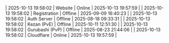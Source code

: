 | 2025-10-13 19:58:02 | Website | Online | 2025-10-13 19:57:59 |
| 2025-10-13 19:58:02 | Registration | Offline | 2025-09-09 16:40:23 |
| 2025-10-13 19:58:02 | Auth Server | Offline | 2025-08-18 09:33:31 |
| 2025-10-13 19:58:02 | Kezan (PvE) | Offline | 2025-10-11 12:51:30 |
| 2025-10-13 19:58:02 | Gurubashi (PvP) | Offline | 2025-08-23 21:44:06 |
| 2025-10-13 19:58:02 | Cloudflare | Online | 2025-10-13 19:57:59 |
